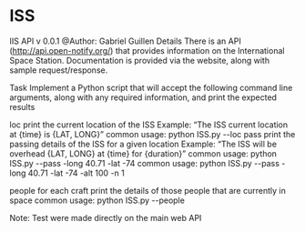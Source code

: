 # ISS

IIS API v 0.0.1
@Author: Gabriel Guillen
Details
There is an API (http://api.open-notify.org/) that provides information on the International Space Station. Documentation is provided via the website, along with sample request/response.

Task
    Implement a Python script that will accept the following command line arguments, along with any required information, and print the expected results

loc
    print the current location of the ISS
    Example: “The ISS current location at {time} is {LAT, LONG}”
    common usage: python ISS.py --loc
pass
    print the passing details of the ISS for a given location
    Example: “The ISS will be overhead {LAT, LONG} at {time} for {duration}”
    common usage: python ISS.py --pass  -long 40.71  -lat -74
    common usage: python ISS.py --pass  -long 40.71  -lat -74 -alt 100 -n 1

people
    for each craft print the details of those people that are currently in space
    common usage: python ISS.py --people

Note: Test were made directly on the main web API
